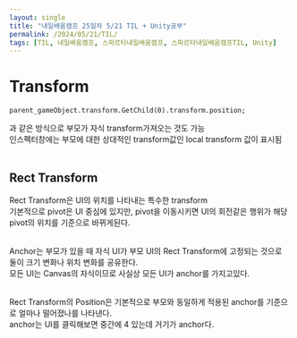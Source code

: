 ```yaml
---
layout: single
title: "내일배움캠프 25일차 5/21 TIL + Unity공부"
permalink: /2024/05/21/TIL/
tags: [TIL, 내일배움캠프, 스파르타내일배움캠프, 스파르타내일배움캠프TIL, Unity]
---
```


# Transform
```
parent_gameObject.transform.GetChild(0).transform.position;
```
과 같은 방식으로 부모가 자식 transform가져오는 것도 가능<br>
인스펙터창에는 부모에 대한 상대적인 transform값인 local transform 값이 표시됨<br>
<br>
## Rect Transform
Rect Transform은 UI의 위치를 나타내는 특수한 transform<br>
기본적으로 pivot은 UI 중심에 있지만, pivot을 이동시키면 UI의 회전같은 행위가 해당 pivot의 위치를 기준으로 바뀌게된다.<br><br>

Anchor는 부모가 있을 때 자식 UI가 부모 UI의 Rect Transform에 고정되는 것으로 둘이 크기 변화나 위치 변화를 공유한다.<br>
모든 UI는 Canvas의 자식이므로 사실상 모든 UI가 anchor를 가지고있다.<br><br>

Rect Transform의 Position은 기본적으로 부모와 동일하게 적용된 anchor를 기준으로 얼마나 떨어졌나를 나타낸다.<br>
anchor는 UI를 클릭해보면 중간에 4 있는데 거기가 anchor다.<br>

